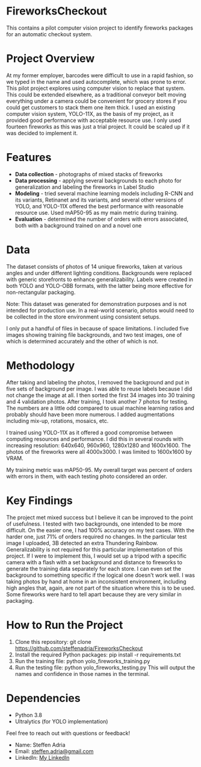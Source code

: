 # FireworksCheckout
This contains a pilot computer vision project to identify fireworks packages for an automatic checkout system.

# Project Overview
At my former employer, barcodes were difficult to use in a rapid fashion, so we typed in the name and used autocomplete, which was prone to error. This pilot project explores using computer vision to replace that system. This could be extended elsewhere, as a traditional conveyor belt moving everything under a camera could be convenient for grocery stores if you could get customers to stack them one item thick.
I used an existing computer vision system, YOLO-11X, as the basis of my project, as it provided good performance with acceptable resource use. I only used fourteen fireworks as this was just a trial project. It could be scaled up if it was decided to implement it.

# Features
- **Data collection** - photographs of mixed stacks of fireworks
- **Data processing** - applying several backgrounds to each photo for generalization and labeling the fireworks in Label Studio
- **Modeling** - tried several machine learning models including R-CNN and its variants, Retinanet and its variants, and several other versions of YOLO, and YOLO-11X offered the best performance with reasonable resource use. Used mAP50-95 as my main metric during training.
- **Evaluation** - determined the number of orders with errors associated, both with a background trained on and a novel one

# Data
The dataset consists of photos of 14 unique fireworks, taken at various angles and under different lighting conditions. Backgrounds were replaced with generic storefronts to enhance generalizability. Labels were created in both YOLO and YOLO-OBB formats, with the latter being more effective for non-rectangular packaging.

Note: This dataset was generated for demonstration purposes and is not intended for production use. In a real-world scenario, photos would need to be collected in the store environment using consistent setups.

I only put a handful of files in because of space limitations. I included five images showing training file backgrounds, and two test images, one of which is determined accurately and the other of which is not.

# Methodology
After taking and labeling the photos, I removed the background and put in five sets of background per image. I was able to reuse labels because I did not change the image at all. I then sorted the first 34 images into 30 training and 4 validation photos. After training, I took another 7 photos for testing. The numbers are a little odd compared to usual machine learning ratios and probably should have been more numerous. I added augmentations including mix-up, rotations, mosaics, etc.

I trained using YOLO-11X as it offered a good compromise between computing resources and performance. I did this in several rounds with increasing resolution: 640x640, 960x960, 1280x1280 and 1600x1600. The photos of the fireworks were all 4000x3000. I was limited to 1600x1600 by VRAM.

My training metric was mAP50-95. My overall target was percent of orders with errors in them, with each testing photo considered an order.

# Key Findings
The project met mixed success but I believe it can be improved to the point of usefulness. I tested with two backgrounds, one intended to be more difficult. On the easier one, I had 100% accuracy on my test cases. With the harder one, just 71% of orders required no changes. In the particular test image I uploaded, 3B detected an extra Thundering Rainbow. Generalizability is not required for this particular implementation of this project. If I were to implement this, I would set up a tripod with a specific camera with a flash with a set background and distance to fireworks to generate the training data separately for each store. I can even set the background to something specific if the logical one doesn't work well. I was taking photos by hand at home in an inconsistent environment, including high angles that, again, are not part of the situation where this is to be used. Some fireworks were hard to tell apart because they are very similar in packaging.

# How to Run the Project
1. Clone this repository:
   git clone https://github.com/steffenadria/FireworksCheckout
2. Install the required Python packages:
   pip install -r requirements.txt
3. Run the training file:
   python yolo_fireworks_training.py
4. Run the testing file:
   python yolo_fireworks_testing.py
   This will output the names and confidence in those names in the terminal.

# Dependencies
- Python 3.8
- Ultralytics (for YOLO implementation)
  
Feel free to reach out with questions or feedback!
- Name: Steffen Adria
- Email: steffen.adria@gmail.com
- LinkedIn: [My LinkedIn]([https://linkedin.com/in/yourname](https://www.linkedin.com/in/steffen-adria/))
